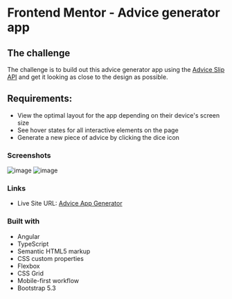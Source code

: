 # Frontend Mentor - Advice generator app

## The challenge

The challenge is to build out this advice generator app using the [Advice Slip API](https://api.adviceslip.com) and get it looking as close to the design as possible.

## Requirements:
- View the optimal layout for the app depending on their device's screen size
- See hover states for all interactive elements on the page
- Generate a new piece of advice by clicking the dice icon

### Screenshots
![image](https://github.com/NataliaPiorkowska/FrontendMentor/assets/77283697/f6bb4125-def0-4d9e-991c-e9cdd3d4203e)
![image](https://github.com/NataliaPiorkowska/FrontendMentor/assets/77283697/a1646656-c6ca-4a09-a9b3-686de6b88a90)

### Links
- Live Site URL: [Advice App Generator](https://advice-app-generator-ten.vercel.app/)

### Built with
- Angular
- TypeScript
- Semantic HTML5 markup
- CSS custom properties
- Flexbox
- CSS Grid
- Mobile-first workflow
- Bootstrap 5.3
  

